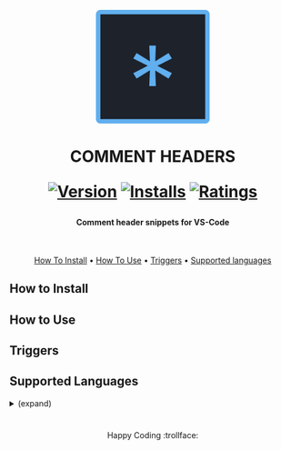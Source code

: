 
<h1 align="center">
  <br>
  <a href="http://www.amitmerchant.com/electron-markdownify"><img src="icon.png" alt="icon" width="200"></a>
  </br>
  </br>
  COMMENT HEADERS
  
[![Version](https://vsmarketplacebadge.apphb.com/version/akmarnafi.midnight-code.svg)](https://marketplace.visualstudio.com/items?itemName=akmarnafi.midnight-code)
[![Installs](https://vsmarketplacebadge.apphb.com/installs/akmarnafi.midnight-code.svg)](https://marketplace.visualstudio.com/items?itemName=akmarnafi.midnight-code)
[![Ratings](https://vsmarketplacebadge.apphb.com/rating/akmarnafi.midnight-code.svg)](https://marketplace.visualstudio.com/items?itemName=akmarnafi.midnight-code)
</h1>

<h4 align="center">Comment header snippets for VS-Code</h4>
</br>
<div align="center">



</div>

<p align="center">
  <a href="#how-to-use">How To Install</a> •
  <a href="#download">How To Use</a> •
  <a href="#credits">Triggers</a> •
  <a href="#related">Supported languages</a> 
</p>


## How to Install





## How to Use




## Triggers




## Supported Languages

<details>
<summary>(expand)</summary>

* C
* C#
* C++
* Coffeescript
* Coldfusion (only support dividers)
* Css 
* Dart 
* Dockerfile 
* Go 
* Groovy 
* HTML (only support dividers)
* Java 
* Javascript 
* JOSC 
* LESS 
* Markdown (only support dividers)
* Nested 
* Nim 
* Objective-c 
* Objective-cpp 
* Perl 
* Php 
* Powershell 
* Puppet 
* Python 
* R 
* Ruby 
* Rust 
* SASS 
* SCSS 
* Shellscript 
* SQL 
* Stylus 
* Swift 
* TCL 
* Typescript 
* Vue
* XML (only support dividers)
* XSL (only support dividers)
* YAML
 
</details>

#
<div align="center">Happy Coding  :trollface:</div>